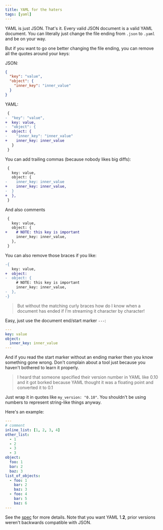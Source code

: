 ```yaml
---
title: YAML for the haters
tags: [yaml]
---
```


YAML is just JSON. That's it. Every valid JSON document is a valid YAML
document. You can literally just change the file ending from `.json` to `.yaml`
and be on your way.

But if you want to go one better changing the file ending, you can remove all
the quotes around your keys:

JSON:

```json
{
  "key": "value",
  "object": {
    "inner_key": "inner_value"
  }
}
```

YAML:

```diff
 {
-  "key": "value",
+  key: value,
-  "object": {
+  object: {
-    "inner_key": "inner_value"
+    inner_key: inner_value
   }
 }
```

You can add trailing commas (because nobody likes big diffs):

```diff
 {
   key: value,
   object: {
-    inner_key: inner_value
+    inner_key: inner_value,
-  }
+  },
 }
```

And also comments

```diff
 {
   key: value,
   object: {
+    # NOTE: this key is important
     inner_key: inner_value,
   },
 }
```

You can also remove those braces if you like:

```diff
-{
   key: value,
+  object:
-  object: {
     # NOTE: this key is important
     inner_key: inner_value,
-  },
-}
```

> But without the matching curly braces how do I know when a document has ended
> if I'm streaming it character by character!

Easy, just use the document end/start marker `---`:

```yaml
---
key: value
object:
  inner_key: inner_value
---
```

And if you read the start marker without an ending marker then you know
something gone wrong. Don't complain about a tool just because you haven't
bothered to learn it properly.

> I heard that someone specified their version number in YAML like 0.10 and it
> got borked because YAML thought it was a floating point and converted it to
> 0.1

Just wrap it in quotes like `my_version: "0.10"`. You shouldn't be using
numbers to represent string-like things anyway.

Here's an example:

```yaml my-doc.yaml
---
# comment
inline_list: [1, 2, 3, 4]
other_list:
  - 1
  - 2
  - 3
  - 3
object:
  foo: 1
  bar: 2
  baz: 3
list_of_objects:
  - foo: 1
    bar: 2
    baz: 3
  - foo: 4
    bar: 5
    baz: 6
---
```

See the [spec][1] for more details. Note that you want YAML 1.**2**, prior
versions weren't backwards compatible with JSON.

[1]: https://yaml.org/spec/1.2.2/
